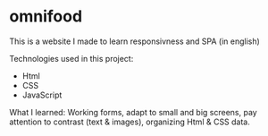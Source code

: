 # omnifood
This is a website I made to learn responsivness and SPA (in english)

Technologies used in this project:
- Html
- CSS
- JavaScript

What I learned: Working forms, adapt to small and big screens, pay attention to contrast (text & images), organizing Html & CSS data.
